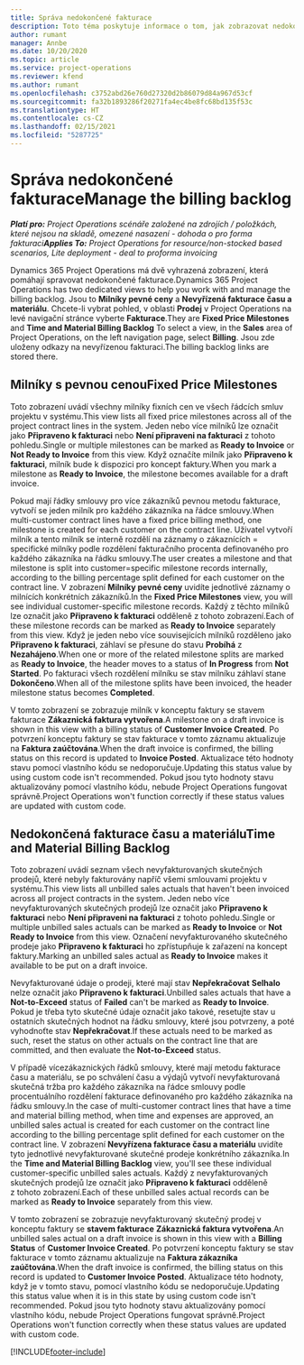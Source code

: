 ```yaml
---
title: Správa nedokončené fakturace
description: Toto téma poskytuje informace o tom, jak zobrazovat nedokončenou fakturaci a pracovat s ní v aplikaci Project Operations.
author: rumant
manager: Annbe
ms.date: 10/20/2020
ms.topic: article
ms.service: project-operations
ms.reviewer: kfend
ms.author: rumant
ms.openlocfilehash: c3752abd26e760d27320d2b86079d84a967d53cf
ms.sourcegitcommit: fa32b1893286f20271fa4ec4be8fc68bd135f53c
ms.translationtype: HT
ms.contentlocale: cs-CZ
ms.lasthandoff: 02/15/2021
ms.locfileid: "5287725"
---
```

# <a name="manage-the-billing-backlog"></a><span data-ttu-id="f5416-103">Správa nedokončené fakturace</span><span class="sxs-lookup"><span data-stu-id="f5416-103">Manage the billing backlog</span></span>

<span data-ttu-id="f5416-104">_**Platí pro:** Project Operations scénáře založené na zdrojích / položkách, které nejsou na skladě, omezené nasazení - dohoda o pro forma fakturaci_</span><span class="sxs-lookup"><span data-stu-id="f5416-104">_**Applies To:** Project Operations for resource/non-stocked based scenarios, Lite deployment - deal to proforma invoicing_</span></span>

<span data-ttu-id="f5416-105">Dynamics 365 Project Operations má dvě vyhrazená zobrazení, která pomáhají spravovat nedokončené fakturace.</span><span class="sxs-lookup"><span data-stu-id="f5416-105">Dynamics 365 Project Operations has two dedicated views to help you work with and manage the billing backlog.</span></span> <span data-ttu-id="f5416-106">Jsou to **Milníky pevné ceny** a **Nevyřízená fakturace času a materiálu**. Chcete-li vybrat pohled, v oblasti **Prodej** v Project Operations na levé navigační stránce vyberte **Fakturace**.</span><span class="sxs-lookup"><span data-stu-id="f5416-106">They are **Fixed Price Milestones** and **Time and Material Billing Backlog** To select a view, in the **Sales** area of Project Operations, on the left navigation page, select **Billing**.</span></span> <span data-ttu-id="f5416-107">Jsou zde uloženy odkazy na nevyřízenou fakturaci.</span><span class="sxs-lookup"><span data-stu-id="f5416-107">The billing backlog links are stored there.</span></span>

## <a name="fixed-price-milestones"></a><span data-ttu-id="f5416-108">Milníky s pevnou cenou</span><span class="sxs-lookup"><span data-stu-id="f5416-108">Fixed Price Milestones</span></span>

<span data-ttu-id="f5416-109">Toto zobrazení uvádí všechny milníky fixních cen ve všech řádcích smluv projektu v systému.</span><span class="sxs-lookup"><span data-stu-id="f5416-109">This view lists all fixed price milestones across all of the project contract lines in the system.</span></span> <span data-ttu-id="f5416-110">Jeden nebo více milníků lze označit jako **Připraveno k fakturaci** nebo **Není připraveni na fakturaci** z tohoto pohledu.</span><span class="sxs-lookup"><span data-stu-id="f5416-110">Single or multiple milestones can be marked as **Ready to Invoice** or **Not Ready to Invoice** from this view.</span></span> <span data-ttu-id="f5416-111">Když označíte milník jako **Připraveno k fakturaci**, milník bude k dispozici pro koncept faktury.</span><span class="sxs-lookup"><span data-stu-id="f5416-111">When you mark a milestone as **Ready to Invoice**, the milestone becomes available for a draft invoice.</span></span>

<span data-ttu-id="f5416-112">Pokud mají řádky smlouvy pro více zákazníků pevnou metodu fakturace, vytvoří se jeden milník pro každého zákazníka na řádce smlouvy.</span><span class="sxs-lookup"><span data-stu-id="f5416-112">When multi-customer contract lines have a fixed price billing method, one milestone is created for each customer on the contract line.</span></span> <span data-ttu-id="f5416-113">Uživatel vytvoří milník a tento milník se interně rozdělí na záznamy o zákaznících = specifické milníky podle rozdělení fakturačního procenta definovaného pro každého zákazníka na řádku smlouvy.</span><span class="sxs-lookup"><span data-stu-id="f5416-113">The user creates a milestone and that milestone is split into customer=specific milestone records internally, according to the billing percentage split defined for each customer on the contract line.</span></span> <span data-ttu-id="f5416-114">V zobrazení **Milníky pevné ceny** uvidíte jednotlivé záznamy o milnících konkrétních zákazníků.</span><span class="sxs-lookup"><span data-stu-id="f5416-114">In the **Fixed Price Milestones** view, you will see individual customer-specific milestone records.</span></span> <span data-ttu-id="f5416-115">Každý z těchto milníků lze označit jako **Připraveno k fakturaci** odděleně z tohoto zobrazení.</span><span class="sxs-lookup"><span data-stu-id="f5416-115">Each of these milestone records can be marked as **Ready to Invoice** separately from this view.</span></span> <span data-ttu-id="f5416-116">Když je jeden nebo více souvisejících milníků rozděleno jako **Připraveno k fakturaci**, záhlaví se přesune do stavu **Probíhá** z **Nezahájeno**.</span><span class="sxs-lookup"><span data-stu-id="f5416-116">When one or more of the related milestone splits are marked as **Ready to Invoice**, the header moves to a status of **In Progress** from **Not Started**.</span></span> <span data-ttu-id="f5416-117">Po fakturaci všech rozdělení milníku se stav milníku záhlaví stane **Dokončeno**.</span><span class="sxs-lookup"><span data-stu-id="f5416-117">When all of the milestone splits have been invoiced, the header milestone status becomes **Completed**.</span></span>

<span data-ttu-id="f5416-118">V tomto zobrazení se zobrazuje milník v konceptu faktury se stavem fakturace **Zákaznická faktura vytvořena**.</span><span class="sxs-lookup"><span data-stu-id="f5416-118">A milestone on a draft invoice is shown in this view with a billing status of **Customer Invoice Created**.</span></span> <span data-ttu-id="f5416-119">Po potvrzení konceptu faktury se stav fakturace v tomto záznamu aktualizuje na **Faktura zaúčtována**.</span><span class="sxs-lookup"><span data-stu-id="f5416-119">When the draft invoice is confirmed, the billing status on this record is updated to **Invoice Posted**.</span></span> <span data-ttu-id="f5416-120">Aktualizace této hodnoty stavu pomocí vlastního kódu se nedoporučuje.</span><span class="sxs-lookup"><span data-stu-id="f5416-120">Updating this status value by using custom code isn't recommended.</span></span> <span data-ttu-id="f5416-121">Pokud jsou tyto hodnoty stavu aktualizovány pomocí vlastního kódu, nebude Project Operations fungovat správně.</span><span class="sxs-lookup"><span data-stu-id="f5416-121">Project Operations won't function correctly if these status values are updated with custom code.</span></span>

## <a name="time-and-material-billing-backlog"></a><span data-ttu-id="f5416-122">Nedokončená fakturace času a materiálu</span><span class="sxs-lookup"><span data-stu-id="f5416-122">Time and Material Billing Backlog</span></span>

<span data-ttu-id="f5416-123">Toto zobrazení uvádí seznam všech nevyfakturovaných skutečných prodejů, které nebyly fakturovány napříč všemi smlouvami projektu v systému.</span><span class="sxs-lookup"><span data-stu-id="f5416-123">This view lists all unbilled sales actuals that haven't been invoiced across all project contracts in the system.</span></span> <span data-ttu-id="f5416-124">Jeden nebo více nevyfakturovaných skutečných prodejů lze označit jako **Připraveno k fakturaci** nebo **Není připraveni na fakturaci** z tohoto pohledu.</span><span class="sxs-lookup"><span data-stu-id="f5416-124">Single or multiple unbilled sales actuals can be marked as **Ready to Invoice** or **Not Ready to Invoice** from this view.</span></span> <span data-ttu-id="f5416-125">Označení nevyfakturovaného skutečného prodeje jako **Připraveno k fakturaci** ho zpřístupňuje k zařazení na koncept faktury.</span><span class="sxs-lookup"><span data-stu-id="f5416-125">Marking an unbilled sales actual as **Ready to Invoice** makes it available to be put on a draft invoice.</span></span>

<span data-ttu-id="f5416-126">Nevyfakturované údaje o prodeji, které mají stav **Nepřekračovat** **Selhalo** nelze označit jako **Připraveno k fakturaci**.</span><span class="sxs-lookup"><span data-stu-id="f5416-126">Unbilled sales actuals that have a **Not-to-Exceed** status of **Failed** can't be marked as **Ready to Invoice**.</span></span> <span data-ttu-id="f5416-127">Pokud je třeba tyto skutečné údaje označit jako takové, resetujte stav u ostatních skutečných hodnot na řádku smlouvy, které jsou potvrzeny, a poté vyhodnoťte stav **Nepřekračovat**.</span><span class="sxs-lookup"><span data-stu-id="f5416-127">If these actuals need to be marked as such, reset the status on other actuals on the contract line that are committed, and then evaluate the **Not-to-Exceed** status.</span></span>

<span data-ttu-id="f5416-128">V případě vícezákaznických řádků smlouvy, které mají metodu fakturace času a materiálu, se po schválení času a výdajů vytvoří nevyfakturovaná skutečná tržba pro každého zákazníka na řádce smlouvy podle procentuálního rozdělení fakturace definovaného pro každého zákazníka na řádku smlouvy.</span><span class="sxs-lookup"><span data-stu-id="f5416-128">In the case of multi-customer contract lines that have a time and material billing method, when time and expenses are approved, an unbilled sales actual is created for each customer on the contract line according to the billing percentage split defined for each customer on the contract line.</span></span> <span data-ttu-id="f5416-129">V zobrazení **Nevyřízena fakturace času a materiálu** uvidíte tyto jednotlivé nevyfakturované skutečné prodeje konkrétního zákazníka.</span><span class="sxs-lookup"><span data-stu-id="f5416-129">In the **Time and Material Billing Backlog** view, you'll see these individual customer-specific unbilled sales actuals.</span></span> <span data-ttu-id="f5416-130">Každý z nevyfakturovaných skutečných prodejů lze označit jako **Připraveno k fakturaci** odděleně z tohoto zobrazení.</span><span class="sxs-lookup"><span data-stu-id="f5416-130">Each of these unbilled sales actual records can be marked as **Ready to Invoice** separately from this view.</span></span>

<span data-ttu-id="f5416-131">V tomto zobrazení se zobrazuje nevyfakturovaný skutečný prodej v konceptu faktury se **stavem fakturace** **Zákaznická faktura vytvořena**.</span><span class="sxs-lookup"><span data-stu-id="f5416-131">An unbilled sales actual on a draft invoice is shown in this view with a **Billing Status** of **Customer Invoice Created**.</span></span> <span data-ttu-id="f5416-132">Po potvrzení konceptu faktury se stav fakturace v tomto záznamu aktualizuje na **Faktura zákazníka zaúčtována**.</span><span class="sxs-lookup"><span data-stu-id="f5416-132">When the draft invoice is confirmed, the billing status on this record is updated to **Customer Invoice Posted**.</span></span> <span data-ttu-id="f5416-133">Aktualizace této hodnoty, když je v tomto stavu, pomocí vlastního kódu se nedoporučuje.</span><span class="sxs-lookup"><span data-stu-id="f5416-133">Updating this status value when it is in this state by using custom code isn't recommended.</span></span> <span data-ttu-id="f5416-134">Pokud jsou tyto hodnoty stavu aktualizovány pomocí vlastního kódu, nebude Project Operations fungovat správně.</span><span class="sxs-lookup"><span data-stu-id="f5416-134">Project Operations won't function correctly when these status values are updated with custom code.</span></span>


[!INCLUDE[footer-include](../includes/footer-banner.md)]